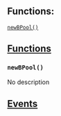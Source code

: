 

## Functions:
[`newBPool()`](#IBPoolFactory-newBPool--)


## <u>Functions</u>

### `newBPool()`
No description

## <u>Events</u>
